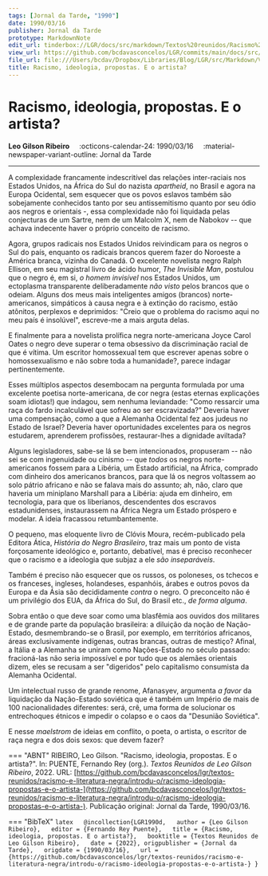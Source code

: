 ```yaml
---
tags: [Jornal da Tarde, "1990"]
date: 1990/03/16
publisher: Jornal da Tarde
prototype: MarkdownNote
edit_url: tinderbox://LGR/docs/src/markdown/Textos%20reunidos/Racismo%20e%20literatura%20negra/Introdu%C3%A7%C3%A3o?view=outline+select=1658628295
view_url: https://github.com/bcdavasconcelos/LGR/commits/main/docs/src/markdown/textos-reunidos/racismo-e-literatura-negra/introdu-o/racismo-ideologia-propostas-e-o-artista-.md
file_url: file:///Users/bcdav/Dropbox/Libraries/Blog/LGR/src/Markdown/Vol%201/Introduc%CC%A7a%CC%83o/Racismo,%20ideologia,%20propostas.%20E%20o%20artista%3F.md
title: Racismo, ideologia, propostas. E o artista?
---
```


# Racismo, ideologia, propostas. E o artista?

__Leo Gilson Ribeiro__ &nbsp;&nbsp;&nbsp; :octicons-calendar-24: 1990/03/16 &nbsp;&nbsp;&nbsp; :material-newspaper-variant-outline: Jornal da Tarde  

---

A complexidade francamente indescritível das relações inter-raciais nos Estados Unidos, na África do Sul do nazista *apartheid*, no Brasil e agora na Europa Ocidental, sem esquecer que os povos eslavos também são sobejamente conhecidos tanto por seu antissemitismo quanto por seu ódio aos negros e orientais -, essa complexidade não foi liquidada pelas conjecturas de um Sartre, nem de um Malcolm X, nem de Nabokov -- que achava indecente haver o próprio conceito de racismo.

Agora, grupos radicais nos Estados Unidos reivindicam para os negros o Sul do país, enquanto os radicais brancos querem fazer do Noroeste a América branca, vizinha do Canadá. O excelente novelista negro Ralph Ellison, em seu magistral livro de ácido humor, *The Invisible Man*, postulou que o negro é, em si, *o homem invisível* nos Estados Unidos, um ectoplasma transparente deliberadamente *não visto* pelos brancos que o odeiam. Alguns dos meus mais inteligentes amigos (brancos) norte-americanos, simpáticos à causa negra e à extinção do racismo, estão atônitos, perplexos e deprimidos: "Creio que o problema do racismo aqui no meu país é insolúvel", escreve-me a mais arguta delas.

E finalmente para a novelista prolífica negra norte-americana Joyce Carol Oates o negro deve superar o tema obsessivo da discriminação racial de que é vítima. Um escritor homossexual tem que escrever apenas sobre o homossexualismo e não sobre toda a humanidade?, parece indagar pertinentemente.

Esses múltiplos aspectos desembocam na pergunta formulada por uma excelente poetisa norte-americana, de cor negra (estas eternas explicações soam idiotas!) que indagou, sem nenhuma leviandade: "Como ressarcir uma raça do fardo incalculável que sofreu ao ser escravizada?" Deveria haver uma compensação, como a que a Alemanha Ocidental fez aos judeus no Estado de Israel? Deveria haver oportunidades excelentes para os negros estudarem, aprenderem profissões, restaurar-lhes a dignidade aviltada?

Alguns legisladores, sabe-se lá se bem intencionados, propuseram -- não sei se com ingenuidade ou cinismo -- que *todos* os negros norte-americanos fossem para a Libéria, um Estado artificial, na África, comprado com dinheiro dos americanos brancos, para que lá os negros voltassem ao solo pátrio africano e não se falava mais do assunto; ah, não, claro que haveria um miniplano Marshall para a Libéria: ajuda em dinheiro, em tecnologia, para que os liberianos, descendentes dos escravos estadunidenses, instaurassem na África Negra um Estado próspero e modelar. A ideia fracassou retumbantemente.

O pequeno, mas eloquente livro de Clóvis Moura, recém-publicado pela Editora Ática, *História do Negro Brasileiro*, traz mais um ponto de vista forçosamente ideológico e, portanto, debatível, mas é preciso reconhecer que o racismo e a ideologia que subjaz a ele *são inseparáveis*.

Também é preciso não esquecer que os russos, os poloneses, os tchecos e os franceses, ingleses, holandeses, espanhóis, árabes e outros povos da Europa e da Ásia são decididamente *contra* o negro. O preconceito não é um privilégio dos EUA, da África do Sul, do Brasil etc., *de forma alguma*.

Sobra então o que deve soar como uma blasfêmia aos ouvidos dos militares e de grande parte da população brasileira: a diluição da noção de Nação-Estado, desmembrando-se o Brasil, por exemplo, em territórios africanos, áreas exclusivamente indígenas, outras brancas, outras de mestiço? Afinal, a Itália e a Alemanha se uniram como Nações-Estado no século passado: fracioná-las não seria impossível e por tudo que os alemães orientais dizem, eles se recusam a ser "digeridos" pelo capitalismo consumista da Alemanha Ocidental.

Um intelectual russo de grande renome, Afanasyev, argumenta *a favor* da liquidação da Nação-Estado soviética que é também um Império de mais de 100 nacionalidades diferentes: será, crê, uma forma de solucionar os entrechoques étnicos e impedir o colapso e o caos da "Desunião Soviética".

E nesse *maelstrom* de ideias em conflito, o poeta, o artista, o escritor de raça negra e dos dois sexos: que devem fazer?  


=== "ABNT"
    RIBEIRO, Leo Gilson. "Racismo, ideologia, propostas. E o artista?". In: PUENTE, Fernando Rey (org.). _Textos Reunidos de Leo Gilson Ribeiro_, 2022.  URL: [https://github.com/bcdavasconcelos/lgr/textos-reunidos/racismo-e-literatura-negra/introdu-o/racismo-ideologia-propostas-e-o-artista-](https://github.com/bcdavasconcelos/lgr/textos-reunidos/racismo-e-literatura-negra/introdu-o/racismo-ideologia-propostas-e-o-artista-). Publicação original: Jornal da Tarde, 1990/03/16.  

=== "BibTeX"
    ```latex  
    @incollection{LGR1990d,  
    author = {Leo Gilson Ribeiro},  
    editor = {Fernando Rey Puente},  
    title = {Racismo, ideologia, propostas. E o artista?},  
    booktitle = {Textos Reunidos de Leo Gilson Ribeiro},  
    date = {2022},
    origpublisher = {Jornal da Tarde},  
    origdate = {1990/03/16},  
    url = {https://github.com/bcdavasconcelos/lgr/textos-reunidos/racismo-e-literatura-negra/introdu-o/racismo-ideologia-propostas-e-o-artista-}
    }
    ```
